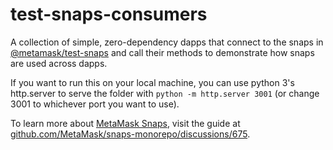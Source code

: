 # test-snaps-consumers

A collection of simple, zero-dependency dapps that connect to the snaps in <a href="https://github.com/MetaMask/test-snaps">@metamask/test-snaps</a> and call their methods to demonstrate how snaps are used across dapps.

If you want to run this on your local machine, you can use python 3's http.server to serve the folder with `python -m http.server 3001` (or change 3001 to whichever port you want to use).

To learn more about [MetaMask Snaps](https://metamask.io/snaps), visit the guide at [github.com/MetaMask/snaps-monorepo/discussions/675](https://github.com/MetaMask/snaps-monorepo/discussions/675). 